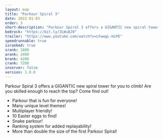 ```yaml
---
layout: map
title: "Parkour Spiral 3"
date: 2022-01-03
order: 3
short-description: "Parkour Spiral 3 offers a GIGANTIC new spiral tower for you to climb! Are you skilled enough to reach the top?"
bedrock: "https://bit.ly/3LWu8J0"
trailer: "https://www.youtube.com/watch?v=LFwwgL-HiPE"
speedrunnable: true
isranked: true
srank: 1800
arank: 2400
brank: 4200
crank: 7200
inserver: false
version: 1.0.0
---
```


Parkour Spiral 3 offers a GIGANTIC new spiral tower for you to climb! Are you skilled enough to reach the top? Come find out!

- Parkour that is fun for everyone!
- Many unique level themes!
- Multiplayer friendly!
- 10 Easter eggs to find!
- Snake parkour!
- Ranking system for added replayability!
- More than double the size of the first Parkour Spiral!
